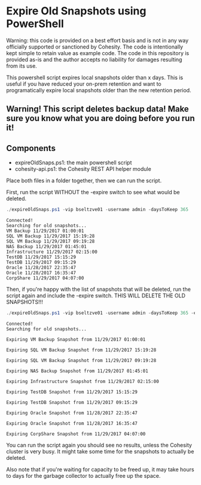 # Expire Old Snapshots using PowerShell

Warning: this code is provided on a best effort basis and is not in any way officially supported or sanctioned by Cohesity. The code is intentionally kept simple to retain value as example code. The code in this repository is provided as-is and the author accepts no liability for damages resulting from its use.

This powershell script expires local snapshots older than x days. This is useful if you have reduced your on-prem retention and want to programatically expire local snapshots older than the new retention period.

## Warning! This script deletes backup data! Make sure you know what you are doing before you run it!  

## Components

* expireOldSnaps.ps1: the main powershell script
* cohesity-api.ps1: the Cohesity REST API helper module

Place both files in a folder together, then we can run the script.

First, run the script WITHOUT the -expire switch to see what would be deleted.

```powershell
./expireOldSnaps.ps1 -vip bseltzve01 -username admin -daysToKeep 365
```
```text
Connected!
Searching for old snapshots...
VM Backup 11/29/2017 01:00:01
SQL VM Backup 11/29/2017 15:19:28
SQL VM Backup 11/29/2017 09:19:28
NAS Backup 11/29/2017 01:45:01
Infrastructure 11/29/2017 02:15:00
TestDB 11/29/2017 15:15:29
TestDB 11/29/2017 09:15:29
Oracle 11/28/2017 22:35:47
Oracle 11/28/2017 16:35:47
CorpShare 11/29/2017 04:07:00
```
Then, if you're happy with the list of snapshots that will be deleted, run the script again and include the -expire switch. THIS WILL DELETE THE OLD SNAPSHOTS!!!

```powershell
./expireOldSnaps.ps1 -vip bseltzve01 -username admin -daysToKeep 365 -expire
```
```text
Connected!
Searching for old snapshots...

Expiring VM Backup Snapshot from 11/29/2017 01:00:01

Expiring SQL VM Backup Snapshot from 11/29/2017 15:19:28

Expiring SQL VM Backup Snapshot from 11/29/2017 09:19:28

Expiring NAS Backup Snapshot from 11/29/2017 01:45:01

Expiring Infrastructure Snapshot from 11/29/2017 02:15:00

Expiring TestDB Snapshot from 11/29/2017 15:15:29

Expiring TestDB Snapshot from 11/29/2017 09:15:29

Expiring Oracle Snapshot from 11/28/2017 22:35:47

Expiring Oracle Snapshot from 11/28/2017 16:35:47

Expiring CorpShare Snapshot from 11/29/2017 04:07:00
```
You can run the script again you should see no results, unless the Cohesity cluster is very busy. It might take some time for the snapshots to actually be deleted.

Also note that if you're waiting for capacity to be freed up, it may take hours to days for the garbage collector to actually free up the space. 
